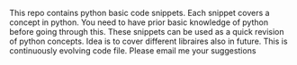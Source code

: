 This repo contains python basic code snippets. Each snippet covers a concept in python.
You need to have prior basic knowledge of python before going through this.
These snippets can be used as a quick revision of python concepts.
Idea is to cover different libraires also in future.
This is continuously evolving code file.
Please email me your suggestions
